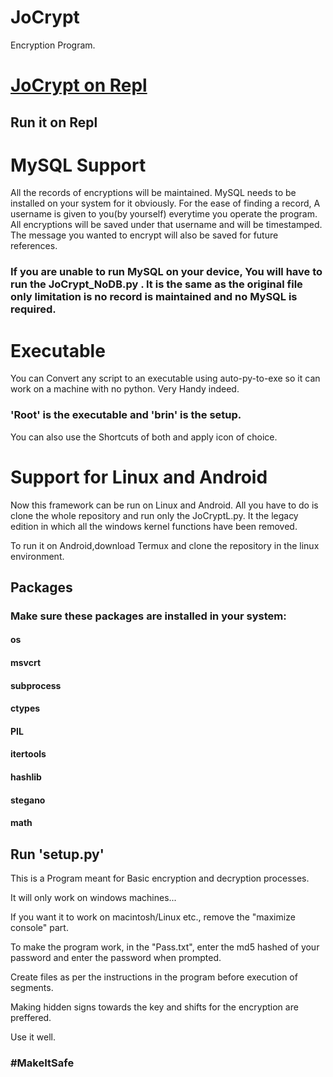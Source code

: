 # JoCrypt

Encryption Program.

# [JoCrypt on Repl](jocrypt.sidjo.repl.run)
## Run it on Repl

# MySQL Support

All the records of encryptions will be maintained. MySQL needs to be installed on your system for it obviously.
For the ease of finding a record, A username is given to you(by yourself) everytime you operate the program.
All encryptions will be saved under that username and will be timestamped. The message you wanted to encrypt will also be saved for future references.

### If you are unable to run MySQL on your device, You will have to run the JoCrypt_NoDB.py . It is the same as the original file only limitation is no record is maintained and no MySQL is required. 


# Executable

You can Convert any script to an executable using auto-py-to-exe so it can work on a machine with no python.
Very Handy indeed.

### 'Root' is the executable and 'brin' is the setup.
You can also use the Shortcuts of both and apply icon of choice.
# Support for Linux and Android
Now this framework can be run on Linux and Android.
All you have to do is clone the whole repository and run only the JoCryptL.py.
It the legacy edition in which all the windows kernel functions have been removed.

To run it on Android,download Termux and clone the repository in the linux environment.

## Packages
### Make sure these packages are installed in your system:
#### os
#### msvcrt
#### subprocess
#### ctypes
#### PIL
#### itertools
#### hashlib
#### stegano
#### math

## Run 'setup.py'

This is a Program meant for Basic encryption and decryption processes.

It will only work on windows machines...

If you want it to work on macintosh/Linux etc., remove the "maximize console" part. 

To make the program work, in the "Pass.txt", enter the md5 hashed of your password and enter the password when prompted.

Create files as per the instructions in the program before execution of segments.

Making hidden signs towards the key and shifts for the encryption are preffered.

Use it well.

### #MakeItSafe

